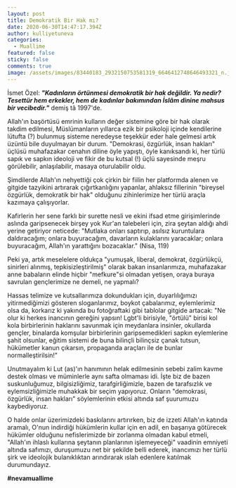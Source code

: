 ```yaml
---
layout: post
title: Demokratik Bir Hak mı?
date: 2020-06-30T14:47:17.394Z
author: kulliyetuneva
categories:
  - Muallime
featured: false
sticky: false
comments: true
image: /assets/images/83440183_2932150753581319_6646412748646493321_n.jpg
---
```

<!--StartFragment-->

İsmet Özel: ***"Kadınların örtünmesi demokratik bir hak değildir. Ya nedir? Tesettür hem erkekler, hem de kadınlar bakımından İslâm dinine mahsus bir vecibedir."*** demiş tâ 1997'de.

Allah'ın başörtüsü emrinin kulların değer sistemine göre bir hak olarak takdim edilmesi, Müslümanların yıllarca ezik bir psikoloji içinde kendilerine lütufta (?) bulunmuş sisteme neredeyse teşekkür eder hale gelmesi artık üzüntü bile duyulmayan bir durum. "Demokrasi, özgürlük, insan hakları" üçlüsü muhafazakar cenahın diline öyle yapıştı, öyle kanıksandı ki, her türlü sapık ve sapkın ideoloji ve fikir de bu kutsal (!) üçlü sayesinde meşru görülebilir, anlaşılabilir, masaya oturulabilir oldu.

Şimdilerde Allah'ın nehyettiği çok çirkin bir fiilin her platformda alenen ve gitgide tazyikini artırarak çığırtkanlığını yapanlar, ahlaksız fillerinin "bireysel özgürlük, demokratik bir hak" olduğunu zihinlerimize her türlü araçla kazımaya çalışıyorlar.

Kafirlerin her sene farklı bir surette nesli ve ekini ifsad etme girişimlerinde aslında garipsenecek birşey yok Kur'an talebeleri için, zira şeytan aldığı ahdi yerine getiriyor neticede: "Mutlaka onları saptırıp, asılsız kuruntulara daldıracağım; onlara buyuracağım, davarların kulaklarını yaracaklar; onlara buyuracağım, Allah'ın yarattığını bozacaklar." (Nisa, 119)

Peki ya, artık meselelere oldukça "yumuşak, liberal, demokrat, özgürlükçü, sinirleri alınmış, tepkisizleştirilmiş" olarak bakan insanlarımıza, muhafazakar anne babaların elinde hiçbir "mefkure"si olmadan yetişen, oraya buraya savrulan gençlerimize ne demeli, ne yapmalı?

Hassas telimize ve kutsallarımıza dokundukları için, duyarlılığımızı yitirmediğimizi gösteren sloganlarımız, boykot çabalarımız, eylemlerimiz olsa da, korkarız ki yakında bu fotoğraftaki gibi tablolar gitgide artacak: "Ne olur ki herkes inancının gereğini yapsın! Lgbt'li birisiyle, "örtülü" birisi kol kola birbirlerinin haklarını savunmak için meydanlara insinler, okullarda gençler, binalarda komşular birbirlerinin garipsemedikleri sapkın eylemlerine şahit olsunlar, eğitim sistemi de buna bilinçli bilinçsiz çanak tutsun, hükümetler kanun çıkarsın, propaganda araçları ile de bunlar normalleştirilsin!"

Unutmayalım ki Lut (as)'ın hanımının helak edilmesinin sebebi zalim kavme destek olması ve müminlerle aynı safta olmaması idi. İşte biz de bazen suskunluğumuz, bilgisizliğimiz, tarafgirliğimizle, bazen de tarafsızlık ve eylemsizliğimizle muhakkak bir seçim yapıyoruz. Onların "demokrasi, özgürlük, insan hakları" söylemlerinin etkisi altında saf şuurumuzu kaybediyoruz.

O halde onlar üzerimizdeki baskılarını artırırken, biz de izzeti Allah'ın katında aramalı, O'nun indirdiği hükümlerin kullar için en adil, en başarıya götürecek hükümler olduğunu nefislerimizde bir zorlanma olmadan kabul etmeli, "Allah'ın ihlaslı kullarına şeytanın planlarının işlemeyeceği" vaadinin emniyeti altında safımızı, duruşumuzu net bir şekilde belli ederek, inancımızı her türlü şirk ve ideolojik bulanıklıktan arındırarak ıslah edenlere katılmak durumundayız.

**\#nevamuallime**

<!--EndFragment-->
